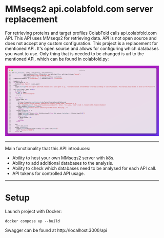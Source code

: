 <h1>MMseqs2 api.colabfold.com server replacement</h1>

For retrieving proteins and target profiles ColabFold calls api.colabfold.com API. This API uses MMseqs2 for retrieving data. API is not open source and does not accept any custom configuration. This project is a replacement for mentioned API. It's open source and allows for configuring which databases you want to use. Only thing that is needed to be changed is url to the mentioned API, which can be found in colabfold.py:

![ColabFold code](StaticResources/colabfold.py.png)

<hr />

Main functionality that this API introduces:
- Ability to host your own MMseqs2 server with k8s.
- Ability to add additional databases to the analysis.
- Ability to check which databases need to be analysed for each API call.
- API tokens for controlled API usage.

<hr />

<h1>Setup</h1>

Launch project with Docker:

<code>docker compose up --build</code>

Swagger can be found at http://localhost:3000/api
